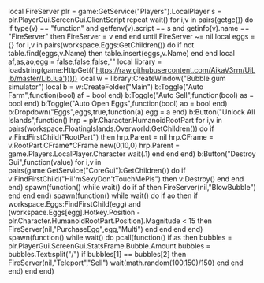 local FireServer
plr = game:GetService("Players").LocalPlayer
s = plr.PlayerGui.ScreenGui.ClientScript
repeat wait()
for i,v in pairs(getgc()) do
    if type(v) == "function" and getfenv(v).script == s and getinfo(v).name == "FireServer" then 
        FireServer = v
    end
end
until FireServer ~= nil
local eggs = {}
for i,v in pairs(workspace.Eggs:GetChildren()) do
    if not table.find(eggs,v.Name) then
        table.insert(eggs,v.Name)
    end
end
local af,as,ao,egg = false,false,false,""
local library = loadstring(game:HttpGet(('https://raw.githubusercontent.com/AikaV3rm/UiLib/master/Lib.lua')))()
local w = library:CreateWindow("Bubble gum simulator")
local b = w:CreateFolder("Main")
b:Toggle("Auto Farm",function(bool)
    af = bool
end)
b:Toggle("Auto Sell",function(bool)
    as = bool
end)
b:Toggle("Auto Open Eggs",function(bool)
    ao = bool
end)
b:Dropdown("Eggs",eggs,true,function(a)
    egg = a
end)
b:Button("Unlock All Islands",function()
    hrp = plr.Character.HumanoidRootPart
    for i,v in pairs(workspace.FloatingIslands.Overworld:GetChildren()) do
        if v:FindFirstChild("RootPart") then
            hrp.Parent = nil
            hrp.CFrame = v.RootPart.CFrame*CFrame.new(0,10,0)
            hrp.Parent = game.Players.LocalPlayer.Character
            wait(.1)
        end
    end
end)
b:Button("Destroy Gui",function(value)
    for i,v in pairs(game:GetService("CoreGui"):GetChildren()) do
        if v:FindFirstChild("HiI'mSexyDon'tTouchMePls") then
            v:Destroy()
        end
    end
end)
spawn(function()
    while wait() do
        if af then
            FireServer(nil,"BlowBubble")
        end
    end
end)
spawn(function()
    while wait() do
        if ao then
            if workspace.Eggs:FindFirstChild(egg) and (workspace.Eggs[egg].Hotkey.Position - plr.Character.HumanoidRootPart.Position).Magnitude < 15 then
                FireServer(nil,"PurchaseEgg",egg,"Multi")
            end
        end
    end
end)
spawn(function()
    while wait() do
        pcall(function()
            if as then
                bubbles = plr.PlayerGui.ScreenGui.StatsFrame.Bubble.Amount
                bubbles = bubbles.Text:split("/")
                if bubbles[1] == bubbles[2] then
                    FireServer(nil,"Teleport","Sell")
                    wait(math.random(100,150)/150)
                end
            end
        end)
    end
end)
